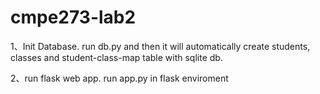 # cmpe273-lab2

1、Init Database.
  run db.py and then it will automatically create students, classes and student-class-map table with sqlite db.
  
2、run flask web app.
  run app.py in flask enviroment
